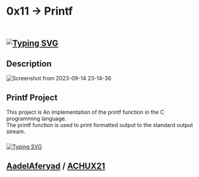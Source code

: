 
# 0x11 -> Printf

## </br>[![Typing SVG](https://readme-typing-svg.demolab.com?font=Fira+Code&size=35&pause=1000&color=f034fd&width=800&lines=-------------------------------------)](https://git.io/typing-svg)



## Description

![Screenshot from 2023-09-14 23-14-36](https://github.com/AadelAferyad/printf/assets/130113878/bbeeb54d-135b-4252-a7bb-ea87902458ea)


## Printf Project
This project is An implementation of the printf function in the C programming language. </br>
The printf function is used to print formatted output to the standard output stream.
###

[![Typing SVG](https://readme-typing-svg.herokuapp.com?font=Fira+Code&duration=2000&pause=500&color=f034fd&multiline=true&width=355&height=80&lines=printf%28%22Printf%20project%20collab%20;AadelAferyad%20and%20ACHUX21%22%29%3B)](https://git.io/typing-svg)

## [AadelAferyad](https://github.com/AadelAferyad) / [ACHUX21](https://github.com/ACHUX21)

